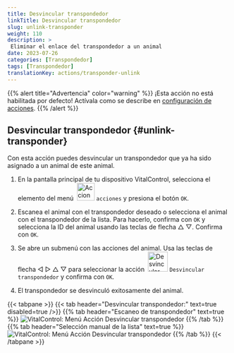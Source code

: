 ```yaml
---
title: Desvincular transpondedor
linkTitle: Desvincular transpondedor
slug: unlink-transponder
weight: 110
description: >
 Eliminar el enlace del transpondedor a un animal
date: 2023-07-26
categories: [Transpondedor]
tags: [Transpondedor]
translationKey: actions/transponder-unlink
---
```

{{% alert title="Advertencia" color="warning" %}}
¡Esta acción no está habilitada por defecto! Actívala como se describe en [configuración de acciones](../setting/).
{{% /alert %}}

## Desvincular transpondedor {#unlink-transponder}

Con esta acción puedes desvincular un transpondedor que ya ha sido asignado a un animal de este animal.

1. En la pantalla principal de tu dispositivo VitalControl, selecciona el elemento del menú &nbsp;<img src="/icons/actions.svg" width="40" align="bottom" alt="Acciones" /> `acciones` y presiona el botón `OK`.

2. Escanea el animal con el transpondedor deseado o selecciona el animal con el transpondedor de la lista. Para hacerlo, confirma con `OK` y selecciona la ID del animal usando las teclas de flecha △ ▽. Confirma con `OK`.

3. Se abre un submenú con las acciones del animal. Usa las teclas de flecha ◁ ▷ △ ▽ para seleccionar la acción &nbsp;<img src="/icons/actions/unlink-transponder.svg" width="45" align="bottom" alt="Desvincular transpondedor" /> `Desvincular transpondedor` y confirma con `OK`.

4. El transpondedor se desvinculó exitosamente del animal.

{{< tabpane >}}
{{< tab header="Desvincular transpondedor:" text=true disabled=true />}}
{{% tab header="Escaneo de transpondedor" text=true %}}
![VitalControl: Menú Acción Desvincular transpondedor](../images/unlinktransponder-scan.png "Desvincular transpondedor")
{{% /tab %}}
{{% tab header="Selección manual de la lista" text=true %}}
![VitalControl: Menú Acción Desvincular transpondedor](../images/unlinktransponder.png "Desvincular transpondedor")
{{% /tab %}}
{{< /tabpane >}}
